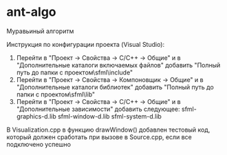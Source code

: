 # ant-algo

Муравьиный алгоритм 

Инструкция по конфигурации проекта (Visual Studio):
1. Перейти в "Проект -> Свойства -> С/С++ -> Общие" и в "Дополнительные каталоги включаемых файлов" добавить "Полный путь до папки с проектом\sfml\include"
2. Перейти в "Проект -> Свойства -> Компоновщик -> Общие" и в "Дополнительные каталоги библиотек" добавить "Полный путь до папки с проектом\sfml\lib"
3. Перейти в "Проект -> Свойства -> С/С++ -> Общие" и в "Дополнительные зависимости" добавить следующее:
sfml-graphics-d.lib
sfml-window-d.lib
sfml-system-d.lib

В Visualization.cpp в функцию drawWindow() добавлен тестовый код, который должен сработать при вызове в Source.cpp, если все подключено успешно
